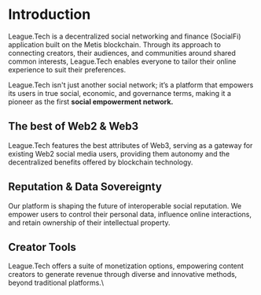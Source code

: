 # Introduction

League.Tech is a decentralized social networking and finance (SocialFi) application built on the Metis blockchain. Through its approach to connecting creators, their audiences, and communities around shared common interests, League.Tech enables everyone to tailor their online experience to suit their preferences.

League.Tech isn't just another social network; it’s a platform that empowers its users in true social, economic, and governance terms, making it a pioneer as the first **social empowerment network.**

## The best of Web2 & Web3

League.Tech features the best attributes of Web3, serving as a gateway for existing Web2 social media users, providing them autonomy and the decentralized benefits offered by blockchain technology.

## Reputation & Data Sovereignty

Our platform is shaping the future of interoperable social reputation. We empower users to control their personal data, influence online interactions, and retain ownership of their intellectual property.

## Creator Tools

League.Tech offers a suite of monetization options, empowering content creators to generate revenue through diverse and innovative methods, beyond traditional platforms.\
